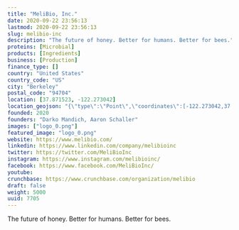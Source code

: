 ```yaml
---
title: "MeliBio, Inc."
date: 2020-09-22 23:56:13
lastmod: 2020-09-22 23:56:13
slug: melibio-inc
description: "The future of honey. Better for humans. Better for bees."
proteins: [Microbial]
products: [Ingredients]
business: [Production]
finance_type: []
country: "United States"
country_code: "US"
city: "Berkeley"
postal_code: "94704"
location: [37.871523, -122.273042]
location_geojson: "{\"type\":\"Point\",\"coordinates\":[-122.273042,37.871523]}"
founded: 2020
founders: "Darko Mandich, Aaron Schaller"
images: ["logo_0.png"]
featured_image: "logo_0.png"
website: https://www.melibio.com/
linkedin: https://www.linkedin.com/company/melibioinc
twitter: https://twitter.com/MeliBioInc
instagram: https://www.instagram.com/melibioinc/
facebook: https://www.facebook.com/MeliBioInc/
youtube: 
crunchbase: https://www.crunchbase.com/organization/melibio
draft: false
weight: 5000
uuid: 7705
---
```

The future of honey. Better for humans. Better for bees.

